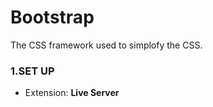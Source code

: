 # Bootstrap

The CSS framework used to simplofy the CSS. 

### 1.SET UP

* Extension: **Live Server**



```


```